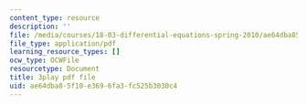 ```yaml
---
content_type: resource
description: ''
file: /media/courses/18-03-differential-equations-spring-2010/ae64dba85f10e3696fa3fc525b3030c4_peYvLk_HZdw.pdf
file_type: application/pdf
learning_resource_types: []
ocw_type: OCWFile
resourcetype: Document
title: 3play pdf file
uid: ae64dba8-5f10-e369-6fa3-fc525b3030c4
---
```

